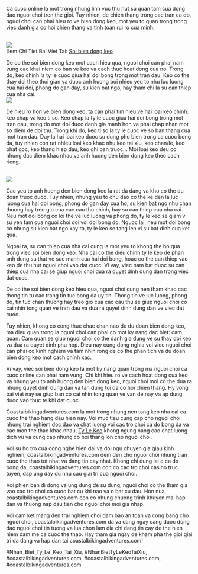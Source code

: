 <p>Ca cuoc online la mot trong nhung linh vuc thu hut su quan tam cua dong dao nguoi choi tren the gioi. Tuy nhien, de chien thang trong cac tran ca do, nguoi choi can phai hieu ro ve bien dong keo, mot yeu to quan trong trong viec danh gia co hoi chien thang va tinh toan rui ro cua minh.</p><br><img src="https://coastalbikingadventures.com/wp-content/uploads/2025/02/keo-rung-1.jpg"></br>
Xem Chi Tiet Bai Viet Tai: <a href="https://coastalbikingadventures.com/soi-bien-dong-keo/">Soi bien dong keo</a><p>De co the soi bien dong keo mot cach hieu qua, nguoi choi can phai nam vung cac khai niem co ban ve keo va cach thuc hoat dong cua no. Trong do, keo chinh la ty le cuoc giua hai doi bong trong mot tran dau. Keo co the thay doi theo thoi gian va duoc anh huong boi nhieu yeu to nhu luc luong cua hai doi, phong do gan day, su kien bat ngo, hay tham chi la su can thiep cua nha cai.<br><img src="https://coastalbikingadventures.com/wp-content/uploads/2025/02/soi-bien-dong-keo-1.jpg"></br><p>De hieu ro hon ve bien dong keo, ta can phai tim hieu ve hai loai keo chinh: keo chap va keo ti so. Keo chap la ty le cuoc giua hai doi bong trong mot tran dau, trong do mot doi duoc danh gia manh hon va phai chap nhan mot so diem de doi thu. Trong khi do, keo ti so la ty le cuoc ve so ban thang cua mot tran dau. Day la hai loai keo duoc su dung pho bien trong ca cuoc bong da, tuy nhien con rat nhieu loai keo khac nhu keo tai xiu, keo chan/le, keo phat goc, keo thang hiep dau, keo ghi ban truoc... Moi loai keo deu co nhung dac diem khac nhau va anh huong den bien dong keo theo cach rieng.</p><br><img src="https://coastalbikingadventures.com/wp-content/uploads/2025/02/soi-bien-dong-keo-3.jpg"></br><p>Cac yeu to anh huong den bien dong keo la rat da dang va kho co the du doan truoc duoc. Tuy nhien, nhung yeu to chu dao co the ke den la luc luong cua hai doi bong, phong do gan day cua ho, su kien bat ngo nhu chan thuong hay treo gio cua cac cau thu chinh, hay su can thiep cua nha cai. Neu mot doi bong co loi the ve luc luong va phong do, ty le keo se giam vi su yen tam cua nguoi choi doi voi doi bong do. Nguoc lai, neu mot doi bong co nhung su kien bat ngo xay ra, ty le keo se tang len vi su bat dinh cua ket qua.<p>Ngoai ra, su can thiep cua nha cai cung la mot yeu to khong the bo qua trong viec soi bien dong keo. Nha cai co the dieu chinh ty le keo de phan anh dung su that ve suc manh cua hai doi bong, hoac co the can thiep vao keo de thu hut nguoi choi vao dat cuoc. Vi vay, viec nam bat duoc su can thiep cua nha cai se giup nguoi choi dua ra quyet dinh dung dan trong viec dat cuoc.</p><p>De co the soi bien dong keo hieu qua, nguoi choi cung nen tham khao cac thong tin tu cac trang tin tuc bong da uy tin. Thong tin ve luc luong, phong do, tin tuc chan thuong hay treo gio cua cac cau thu se giup nguoi choi co cai nhin tong quan ve tran dau va dua ra quyet dinh dung dan ve viec dat cuoc.<p>Tuy nhien, khong co cong thuc chac chan nao de du doan bien dong keo, ma dieu quan trong la nguoi choi can phai co mot ky nang dac biet: cam quan. Cam quan se giup nguoi choi co the danh gia dung ve su thay doi keo va dua ra quyet dinh phu hop. Dieu nay cung dong nghia voi viec nguoi choi can phai co kinh nghiem va tam nhin rong de co the phan tich va du doan bien dong keo mot cach chinh xac.</p><p>Vi vay, viec soi bien dong keo la mot ky nang quan trong ma nguoi choi ca cuoc online can phai nam vung. Chi khi hieu ro ve cach hoat dong cua keo va nhung yeu to anh huong den bien dong keo, nguoi choi moi co the dua ra nhung quyet dinh dung dan va tan dung toi da co hoi chien thang. Hy vong bai viet nay se giup ban co cai nhin tong quan ve van de nay va ap dung duoc vao thuc te khi dat cuoc.</p><p>Coastalbikingadventures.com la mot trong nhung nen tang keo nha cai ca cuoc the thao hang dau hien nay. Voi muc tieu cung cap cho nguoi choi nhung trai nghiem doc dao va chat luong voi cac tro choi ca do bong da va cac mon the thao khac nhau, <a href="https://coastalbikingadventures.com/">Ty Le Keo</a> khong ngung nang cao chat luong dich vu va cung cap nhung co hoi thang lon cho nguoi choi. 

Voi su ho tro cua cong nghe hien dai va doi ngu chuyen gia giau kinh nghiem, coastalbikingadventures.com dem den cho nguoi choi nhung tran cuoc the thao tot nhat va dang tin cay nhat. Khong chi dung lai o ca do bong da, coastalbikingadventures.com con co cac tro choi casino truc tuyen, dap ung day du nhu cau giai tri cua nguoi choi.

Voi phien ban di dong va ung dung de su dung, nguoi choi co the tham gia vao cac tro choi ca cuoc bat cu khi nao va o bat cu dau. Hon nua, coastalbikingadventures.com con co nhung chuong trinh khuyen mai hap dan va thuong nap dau tien cho nguoi choi moi gia nhap.

Voi cam ket mang den trai nghiem choi dam bao an toan va cong bang cho nguoi choi, coastalbikingadventures.com da va dang ngay cang duoc dong dao nguoi choi tin tuong va lua chon lam dia chi dang tin cay de the hien niem dam me ca cuoc the thao. Hay tham gia ngay de kham pha the gioi giai tri da dang va hap dan tai coastalbikingadventures.com!</p>
#Nhan_Biet_Ty_Le_Keo_Tai_Xiu, #NhanBietTyLeKeoTaiXiu, #coastalbikingadventures.com, #coastalbikingadventures.com, #coastalbikingadventures.com
